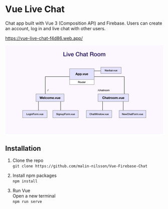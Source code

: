 # Vue Live Chat
Chat app built with Vue 3 (Composition API) and Firebase. Users can create an account, log in and live chat with other users.

https://vue-live-chat-f4d86.web.app/

![](./component-tree.png)

## Installation
1. Clone the repo\
`git clone https://github.com/malin-nilsson/Vue-Firebase-Chat`

2. Install npm packages\
`npm install`

3. Run Vue \
Open a new terminal\
`npm run serve`
